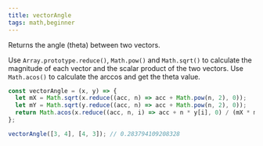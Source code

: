 ```yaml
---
title: vectorAngle
tags: math,beginner
---
```


Returns the angle (theta) between two vectors.

Use `Array.prototype.reduce()`, `Math.pow()` and `Math.sqrt()` to calculate the magnitude of each vector and the scalar product of the two vectors.
Use `Math.acos()` to calculate the arccos and get the theta value.


```js
const vectorAngle = (x, y) => {
  let mX = Math.sqrt(x.reduce((acc, n) => acc + Math.pow(n, 2), 0));
  let mY = Math.sqrt(y.reduce((acc, n) => acc + Math.pow(n, 2), 0));
  return Math.acos(x.reduce((acc, n, i) => acc + n * y[i], 0) / (mX * mY));
};
```

```js
vectorAngle([3, 4], [4, 3]); // 0.283794109208328
```

